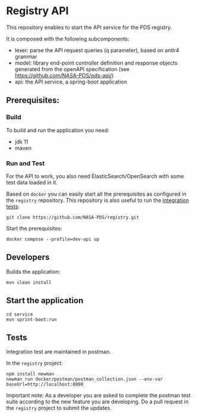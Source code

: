# Registry API

This repository enables to start the API service for the PDS registry.


It is composed with the following subcomponents:
- lexer: parse the API request queries (q parameter), based on antlr4 grammar
- model: library end-point controller definition and response objects generated from the openAPI specification (see https://github.com/NASA-PDS/pds-api/)
- api: the API service, a spring-boot application

## Prerequisites:

### Build

To build and run the application you need:

- jdk 11
- maven


### Run and Test

For the API to work, you also need ElasticSearch/OpenSearch with some test data loaded in it.

Based on `docker` you can easily start all the prerequisites as configured in the `registry` repository. This repository is also useful to run the [integration tests](#Tests):


    git clone https://github.com/NASA-PDS/registry.git
    

Start the prerequisites:

    docker compose --profile=dev-api up
    
    

## Developers

Builds the application:

    mvn clean install
    
    
## Start the application


    cd service
    mvn sprint-boot:run


## Tests

Integration test are maintained in postman.

In the `registry` project:

    npm install newman
    newman run docker/postman/postman_collection.json --env-var baseUrl=http://localhost:8080
    
 Important note: As a developer you are asked to complete the postman test suite according to the new feature you are developing. Do a pull request in the `registry` project to submit the updates.
    


